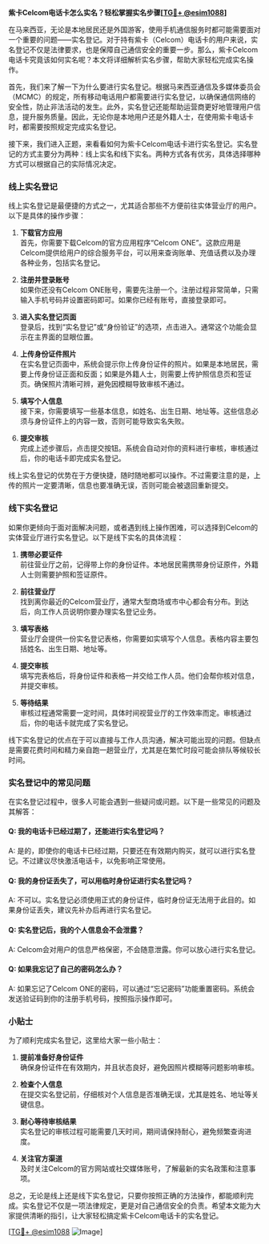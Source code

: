**紫卡Celcom电话卡怎么实名？轻松掌握实名步骤[[TG💪+ @esim1088](https://t.me/s/esim1088)]**

在马来西亚，无论是本地居民还是外国游客，使用手机通信服务时都可能需要面对一个重要的问题——实名登记。对于持有紫卡（Celcom）电话卡的用户来说，实名登记不仅是法律要求，也是保障自己通信安全的重要一步。那么，紫卡Celcom电话卡究竟该如何实名呢？本文将详细解析实名步骤，帮助大家轻松完成实名操作。

首先，我们来了解一下为什么要进行实名登记。根据马来西亚通信及多媒体委员会（MCMC）的规定，所有移动电话用户都需要进行实名登记，以确保通信网络的安全性，防止非法活动的发生。此外，实名登记还能帮助运营商更好地管理用户信息，提升服务质量。因此，无论你是本地用户还是外籍人士，在使用紫卡电话卡时，都需要按照规定完成实名登记。

接下来，我们进入正题，来看看如何为紫卡Celcom电话卡进行实名登记。实名登记的方式主要分为两种：线上实名和线下实名。两种方式各有优劣，具体选择哪种方式可以根据自己的实际情况决定。

### 线上实名登记

线上实名登记是最便捷的方式之一，尤其适合那些不方便前往实体营业厅的用户。以下是具体的操作步骤：

1. **下载官方应用**  
   首先，你需要下载Celcom的官方应用程序“Celcom ONE”。这款应用是Celcom提供给用户的综合服务平台，可以用来查询账单、充值话费以及办理各种业务，包括实名登记。

2. **注册并登录账号**  
   如果你还没有Celcom ONE账号，需要先注册一个。注册过程非常简单，只需输入手机号码并设置密码即可。如果你已经有账号，直接登录即可。

3. **进入实名登记页面**  
   登录后，找到“实名登记”或“身份验证”的选项，点击进入。通常这个功能会显示在主界面的显眼位置。

4. **上传身份证件照片**  
   在实名登记页面中，系统会提示你上传身份证件的照片。如果是本地居民，需要上传身份证正面和反面；如果是外籍人士，则需要上传护照信息页和签证页。确保照片清晰可辨，避免因模糊导致审核不通过。

5. **填写个人信息**  
   接下来，你需要填写一些基本信息，如姓名、出生日期、地址等。这些信息必须与身份证件上的内容一致，否则可能导致实名失败。

6. **提交审核**  
   完成上述步骤后，点击提交按钮。系统会自动对你的资料进行审核，审核通过后，你的电话卡即完成实名登记。

线上实名登记的优势在于方便快捷，随时随地都可以操作。不过需要注意的是，上传的照片一定要清晰，信息也要准确无误，否则可能会被退回重新提交。

### 线下实名登记

如果你更倾向于面对面解决问题，或者遇到线上操作困难，可以选择到Celcom的实体营业厅进行实名登记。以下是线下实名的具体流程：

1. **携带必要证件**  
   前往营业厅之前，记得带上你的身份证件。本地居民需携带身份证原件，外籍人士则需要护照和签证原件。

2. **前往营业厅**  
   找到离你最近的Celcom营业厅，通常大型商场或市中心都会有分布。到达后，向工作人员说明你要办理实名登记业务。

3. **填写表格**  
   营业厅会提供一份实名登记表格，你需要如实填写个人信息。表格内容主要包括姓名、出生日期、地址等。

4. **提交审核**  
   填写完表格后，将身份证件和表格一并交给工作人员。他们会帮你核对信息，并提交审核。

5. **等待结果**  
   审核过程通常需要一定时间，具体时间视营业厅的工作效率而定。审核通过后，你的电话卡就完成了实名登记。

线下实名登记的优点在于可以直接与工作人员沟通，解决可能出现的问题。但缺点是需要花费时间和精力亲自跑一趟营业厅，尤其是在繁忙时段可能会排队等候较长时间。

### 实名登记中的常见问题

在实名登记过程中，很多人可能会遇到一些疑问或问题。以下是一些常见的问题及其解答：

#### Q: 我的电话卡已经过期了，还能进行实名登记吗？  
A: 是的，即使你的电话卡已经过期，只要还在有效期内购买，就可以进行实名登记。不过建议尽快激活电话卡，以免影响正常使用。

#### Q: 我的身份证丢失了，可以用临时身份证进行实名登记吗？  
A: 不可以。实名登记必须使用正式的身份证件，临时身份证无法用于此目的。如果身份证丢失，建议先补办后再进行实名登记。

#### Q: 实名登记后，我的个人信息会不会泄露？  
A: Celcom会对用户的信息严格保密，不会随意泄露。你可以放心进行实名登记。

#### Q: 如果我忘记了自己的密码怎么办？  
A: 如果忘记了Celcom ONE的密码，可以通过“忘记密码”功能重置密码。系统会发送验证码到你的注册手机号码，按照指示操作即可。

### 小贴士

为了顺利完成实名登记，这里给大家一些小贴士：

1. **提前准备好身份证件**  
   确保身份证件在有效期内，并且状态良好，避免因照片模糊等问题影响审核。

2. **检查个人信息**  
   在提交实名登记前，仔细核对个人信息是否准确无误，尤其是姓名、地址等关键信息。

3. **耐心等待审核结果**  
   实名登记的审核过程可能需要几天时间，期间请保持耐心，避免频繁查询进度。

4. **关注官方渠道**  
   及时关注Celcom的官方网站或社交媒体账号，了解最新的实名政策和注意事项。

总之，无论是线上还是线下实名登记，只要你按照正确的方法操作，都能顺利完成。实名登记不仅是一项法律规定，更是对自己通信安全的负责。希望本文能为大家提供清晰的指引，让大家轻松搞定紫卡Celcom电话卡的实名登记。

[[TG💪+ @esim1088](https://t.me/s/esim1088) ![Image](https://i.postimg.cc/4NQfJmqS/Snipaste-2025-05-13-00-14-12.png)]